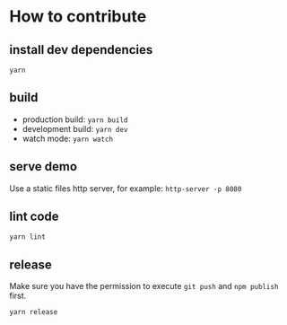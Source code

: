 # How to contribute

## install dev dependencies

`yarn`

## build

+ production build: `yarn build`
+ development build: `yarn dev`
+ watch mode: `yarn watch`

## serve demo

Use a static files http server, for example: `http-server -p 8080`

## lint code

`yarn lint`

## release

Make sure you have the permission to execute `git push` and `npm publish` first.

`yarn release`
